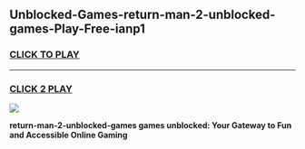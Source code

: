 
## Unblocked-Games-return-man-2-unblocked-games-Play-Free-ianp1
<h3>
<a href="https://premium76.site?title=return-man-2-unblocked-games&ref=22A">CLICK TO PLAY</a></h3>
<hr>

<h3>
<a href="https://premium76.site?title=return-man-2-unblocked-games&ref=22A">CLICK 2 PLAY</a>
  
</h3>

<a href="https://premium76.site?title=return-man-2-unblocked-games&ref=22A"><img src="https://clearcache.store/games.png"></a>


**return-man-2-unblocked-games games unblocked: Your Gateway to Fun and Accessible Online Gaming**
